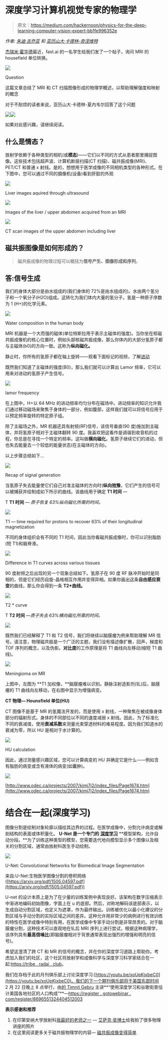 # 深度学习计算机视觉专家的物理学

> 原文：<https://medium.com/hackernoon/physics-for-the-deep-learning-computer-vision-expert-bb1fe996352e>

*作者:* [*朱迪·吉乔亚*](https://medium.com/u/53ba2bb84284?source=post_page-----bb1fe996352e--------------------------------) *和* [*亚历山大·卡德林-奇涅维特*](https://medium.com/u/1aa50203b071?source=post_page-----bb1fe996352e--------------------------------)

[杰瑞米·霍华德](https://medium.com/u/34ab754f8c5e?source=post_page-----bb1fe996352e--------------------------------)最近，fast.ai 的一名学生给我们发了一个帖子，询问 MRI 的 housefield 单位转换。

![](img/70edaf39384888c5a310a5af61db9624.png)

Question

这篇文章总结了 MRI 和 CT 扫描图像形成的物理学概述，以帮助理解强度和映射的概念

对于不耐烦的读者来说，亚历山大·卡德林-夏内韦尔回答了这个问题

![](img/26543fe6b819c1e904c8f6449a758845.png)![](img/0372cb30ca4fbf06a653f213b6b10e62.png)

如果对此感兴趣，请继续阅读。

## 什么是情态？

放射学依赖于各种类型的相机(或**模态**)——它们以不同的方式从患者那里捕捉图像。这些技术包括超声波、计算机断层扫描(CT 扫描)、磁共振成像(MRI)、PET/CT 和普通 x 射线。是的，想想用于医学成像的不同相机类型的各种形式。在下图中，您可以通过不同的摄像机(设备)看到肝脏的外观

![](img/e66ee9704f08808ecfac354246afe453.png)

Liver images aquired through ultrasound

![](img/0c15bfad3a5cb05033afb00d876f96a7.png)

Images of the liver / upper abdomen acquired from an MRI

![](img/5f711dab184823d21c4bba174fa881dc.png)

CT scan images of the upper abdomen including liver

## 磁共振图像是如何形成的？

> 磁共振成像的物理过程可以概括为**信号产生、图像形成和序列**。

## 答:信号生成

我们的身体大部分是由水组成的(我们身体的 72%是由水组成的)。水由两个氢分子和一个氧分子(H2O)组成。这转化为我们体内大量的氢分子。氢是一种原子序数为 1 (H+)的化学元素。

![](img/1450a833401352f3d3fe28f80bb56c01.png)

Water composition in the human body

MRI 机器是一个大而强的磁体(单位特斯拉用于表示主磁体的强度)。当你坐在核磁共振成像机的核心位置时，例如头部核磁共振成像，那么你体内的大部分氢原子都与主磁体(b0)的方向一致。这称为**纵向磁化。**

静止时，你所有的氢原子都在轴上旋转——观看下面标记的视频，了解[进动](https://youtu.be/ty9QSiVC2g0)

既然我们知道了主磁体的强度(B0)，那么我们就可以计算出 Lamor 频率，它可以用来对进动的氢原子产生信号。

![](img/5a61bc870ff70d7526c5d30f6bee7869.png)

lamor frequency

在上图中，H+以 64 MHz 的进动频率均匀分布在磁场中。进动频率的知识允许我们通过移动磁场来聚焦于身体的一部分，例如腹部，这样我们就可以将信号应用于以预定频率旋转的特定原子组。

除了主磁场之外，MR 机器还具有射频(RF)信号，该信号垂直(90 度)施加到主磁体，并将氢原子相对于主磁体翻转 90 度。我喜欢把这看作是调谐到收音机的过程，你总是在寻找一个特定的频率。这叫做**横向磁化**。氢原子继续它们的进动，但也失去能量去一个较低的能量状态(在主磁体的方向)。

以上步骤总结如下…

![](img/759a1ee7b5a080dffe8f83a0889dee66.png)

Recap of signal generation

当氢原子失去能量使它们自己对准主磁体的方向时(**纵向弛豫**，它们产生的信号可以被捕获并绘制成如下所示的曲线。该曲线用于确定 **T1 时间** —

T **T1 时间** — *质子恢复 63%纵向磁化所需的时间。*

![](img/9f061953aa28fb8c849bb67ac535b30d.png)

T1 — time required for protons to recover 63% of their longitudinal magnetization

不同的身体组织会有不同的 T1 时间，因此当你看磁共振成像时，你可以识别脂肪(短 T1)和脑脊液。

![](img/8feae4ba28504c4632ab2b5c4396ca36.png)

Difference in T1 curves across various tissues

90 度射频之后出现的另一个现象总结如下。氢原子在 90 度 RF 脉冲开始时是同相的，但是它们经历自旋-晶格相互作用并变得异相。如果你画出这条**自由感应衰变**的曲线，那么你会得到一条 **T2*曲线。**

![](img/07e4b4a94c6b4c5ccccc95c11f19e689.png)

T2 * curve

T **T2 时间** *—质子失去 63%横向磁化所需的时间。*

![](img/b7a39e05dc829d821118464c912d978b.png)

既然我们已经解释了 T1 和 T2 信号，我们将继续以脑膜瘤为例来帮助理解 MR 信号。请注意，物理磁共振是一个广泛的主题，我们没有描述像扩散，回声，梯度和 TOF 序列的概念，以及伪影。**对比度**的工作原理是将 T1 曲线向左移动(缩短 T1 曲线)。

![](img/4bac7c824c04dc4011f0e9de29a8719d.png)

Meningioma on MR

上图中，左图为 **T1 加权像，**脑膜瘤难以识别。静脉注射造影剂(钆)后，脑膜瘤的 T1 曲线向左移动，在右图中显示为增强病变。

**CT 物理— Hounsfield 单位(HU)**

CT 图像不是基于 MR 的氢魔法开发的，而是使用 x 射线，一种聚焦在被成像身体部分的辐射形式。身体的不同部位以不同的速度减弱 x 射线。因此，为了标准化不同的衰减值，使用**衰减系数**来测量光束穿透材料的难易程度。因为我们知道水的衰减为零，所以 HU 是相对于水计算的。

![](img/64c58fecb29d220155c9c2c7d828e0e2.png)

HU calculation

因此，通过测量感兴趣区域，您可以计算病变的 HU 并确定它是什么——例如含有脂肪的病变或含有液体的病变(如囊肿)。

![](img/65ba19312317762608a838928ed9f37b.png)

[http://www.odec.ca/projects/2007/kimj7j2/index_files/Page1674.htm](http://www.odec.ca/projects/2007/kimj7j2/index_files/Page1674.htm)

# 结合在一起(深度学习)

图像分割是绘制对象轮廓以描绘其边界的过程。在医学成像中，分割允许病变或解剖结构的表面或体积量化。 **U-Net 是一个专门的** [**深度学习**](https://hackernoon.com/tagged/deep-learning) **模型架构，允许自动分段。**为了训练这种类型的模型，您需要迭代地向模型显示多个图像以及相关的分割区域，通常由放射科医生手动绘制。

![](img/f31fe98719e5fc3449e7c2e2d7eb0113.png)

U-Net: Convolutional Networks for Biomedical Image Segmentation

来自:U-Net:生物医学图像分割的卷积网络([https://arxiv.org/pdf/1505.04597.pdf](https://arxiv.org/pdf/1505.04597.pdf))

U-net 的设计本质上是为了在少量的训练案例中表现良好。该架构在数字压缩表示中渐进地编码初始图像，字面上在 u 的底部。然后，对称地解码该底部表示，以生成自动分割区域，也定义为遮罩，作为最终输出。训练被优化以最小化建议的分割区域与手动分割的实际区域之间的差异。这种允许用非常少的病例进行有效训练的特性在医学成像中特别有用，在医学成像中专家手动分割是非常昂贵的。对于脑膜瘤分割，这种技术可以直观地在钆后 MRI 序列上进行尝试，根据这种病理学，该序列具有**最高信噪比**(即脑膜瘤相对于背景通常表现出强烈的增强和明亮的信号)。

希望这澄清了跨 CT 和 MR 的信号的概念，并在你的深度学习道路上帮助你。考虑加入我们的社区，这个社区将放射学和成像科学与深度学习科学家结合在一起:[https://tribe . radai . club](https://tribe.radai.club)。

我们在存档于此的月刊俱乐部上讨论深度学习:[https://youtu.be/xoUpKjxbeC0](https://youtu.be/xoUpKjxbeC0)。我们的下一个期刊俱乐部将于美国东部时间 2 月 22 日晚上 8 点举行，由[的 Timnit Gebru](https://medium.com/u/2e2b7ed6c4f5?source=post_page-----bb1fe996352e--------------------------------) 主讲**“使用深度学习和谷歌街景估计美国各地社区的人口构成”**—[https://register . gotowebinar . com/register/8696551324404512003](https://register.gotowebinar.com/register/8696551324404512003)

**表示感谢和推荐**

1.  在印第安纳大学放射科[我最好的老师之一](https://medicine.iu.edu/departments/radiology/) — [艾萨克·吴博士](https://medicine.iu.edu/faculty/7171/wu-isaac/)给我拍了很多物理讲座的照片
2.  在这里阅读更多关于磁共振物理学的内容— [磁共振成像变得简单](http://www.stat.columbia.edu/~martin/Tools/MRI_Made_Easy.pdf)